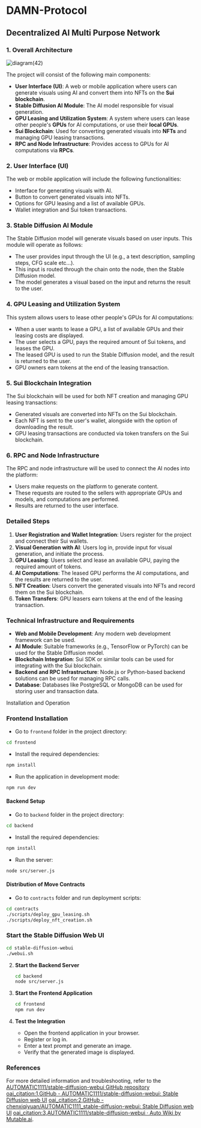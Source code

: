 # DAMN-Protocol
## Decentralized AI Multi Purpose Network

### 1. Overall Architecture

![diagram(42)](https://github.com/zk-Lokomotive/DAMN-Protocol/assets/158029357/c6aa76ac-5f28-47a1-ad6a-24ee882d3a56)

The project will consist of the following main components:
- **User Interface (UI)**: A web or mobile application where users can generate visuals using AI and convert them into NFTs on the **Sui blockchain**.
- **Stable Diffusion AI Module**: The AI model responsible for visual generation.
- **GPU Leasing and Utilization System**: A system where users can lease other people's **GPUs** for AI computations, or use their **local GPUs**.
- **Sui Blockchain**: Used for converting generated visuals into **NFTs** and managing GPU leasing transactions.
- **RPC and Node Infrastructure**: Provides access to GPUs for AI computations via **RPCs**.

### 2. User Interface (UI)
The web or mobile application will include the following functionalities:
- Interface for generating visuals with AI.
- Button to convert generated visuals into NFTs.
- Options for GPU leasing and a list of available GPUs.
- Wallet integration and Sui token transactions.

### 3. Stable Diffusion AI Module
The Stable Diffusion model will generate visuals based on user inputs. This module will operate as follows:
- The user provides input through the UI (e.g., a text description, sampling steps, CFG scale etc...).
- This input is routed through the chain onto the node, then the Stable Diffusion model.
- The model generates a visual based on the input and returns the result to the user.

### 4. GPU Leasing and Utilization System
This system allows users to lease other people's GPUs for AI computations:
- When a user wants to lease a GPU, a list of available GPUs and their leasing costs are displayed.
- The user selects a GPU, pays the required amount of Sui tokens, and leases the GPU.
- The leased GPU is used to run the Stable Diffusion model, and the result is returned to the user.
- GPU owners earn tokens at the end of the leasing transaction.

### 5. Sui Blockchain Integration
The Sui blockchain will be used for both NFT creation and managing GPU leasing transactions:
- Generated visuals are converted into NFTs on the Sui blockchain.
- Each NFT is sent to the user's wallet, alongside with the option of downloading the result.
- GPU leasing transactions are conducted via token transfers on the Sui blockchain.

### 6. RPC and Node Infrastructure
The RPC and node infrastructure will be used to connect the AI nodes into the platform:
- Users make requests on the platform to generate content.
- These requests are routed to the sellers with appropriate GPUs and models, and computations are performed.
- Results are returned to the user interface.

### Detailed Steps
1. **User Registration and Wallet Integration**: Users register for the project and connect their Sui wallets.
2. **Visual Generation with AI**: Users log in, provide input for visual generation, and initiate the process.
3. **GPU Leasing**: Users select and lease an available GPU, paying the required amount of tokens.
4. **AI Computations**: The leased GPU performs the AI computations, and the results are returned to the user.
5. **NFT Creation**: Users convert the generated visuals into NFTs and record them on the Sui blockchain.
6. **Token Transfers**: GPU leasers earn tokens at the end of the leasing transaction.

### Technical Infrastructure and Requirements
- **Web and Mobile Development**: Any modern web development framework can be used.
- **AI Module**: Suitable frameworks (e.g., TensorFlow or PyTorch) can be used for the Stable Diffusion model.
- **Blockchain Integration**: Sui SDK or similar tools can be used for integrating with the Sui blockchain.
- **Backend and RPC Infrastructure**: Node.js or Python-based backend solutions can be used for managing RPC calls.
- **Database**: Databases like PostgreSQL or MongoDB can be used for storing user and transaction data.

Installation and Operation

### Frontend Installation

- Go to `frontend` folder in the project directory:
```bash
cd frontend
```

- Install the required dependencies:
```bash
npm install
```

- Run the application in development mode:
```bash
npm run dev
```

#### Backend Setup

- Go to `backend` folder in the project directory:
```bash
cd backend
```

- Install the required dependencies:
```bash
npm install
```

- Run the server:
```bash
node src/server.js
```

#### Distribution of Move Contracts

- Go to `contracts` folder and run deployment scripts:
```bash
cd contracts
./scripts/deploy_gpu_leasing.sh
./scripts/deploy_nft_creation.sh
```
### Start the Stable Diffusion Web UI

   ```bash
   cd stable-diffusion-webui
   ./webui.sh
   ```

2. **Start the Backend Server**
   ```bash
   cd backend
   node src/server.js
   ```

3. **Start the Frontend Application**
   ```bash
   cd frontend
   npm run dev
   ```

4. **Test the Integration**
   - Open the frontend application in your browser.
   - Register or log in.
   - Enter a text prompt and generate an image.
   - Verify that the generated image is displayed.

### References
For more detailed information and troubleshooting, refer to the [AUTOMATIC1111/stable-diffusion-webui GitHub repository](https://github.com/AUTOMATIC1111/stable-diffusion-webui) [oai_citation:1,GitHub - AUTOMATIC1111/stable-diffusion-webui: Stable Diffusion web UI](https://github.com/AUTOMATIC1111/stable-diffusion-webui) [oai_citation:2,GitHub - chenxiqiyuan/AUTOMATIC1111_stable-diffusion-webui: Stable Diffusion web UI](https://github.com/chenxiqiyuan/AUTOMATIC1111_stable-diffusion-webui) [oai_citation:3,AUTOMATIC1111/stable-diffusion-webui · Auto Wiki by Mutable.ai](https://wiki.mutable.ai/AUTOMATIC1111/stable-diffusion-webui).
